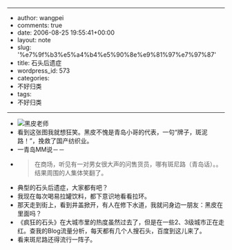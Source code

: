 - --
- author: wangpei
- comments: true
- date: 2006-08-25 19:55:41+00:00
- layout: note
- slug: '%e7%9f%b3%e5%a4%b4%e5%90%8e%e9%81%97%e7%97%87'
- title: 石头后遗症
- wordpress_id: 573
- categories:
- 不好归类
- tags:
- 不好归类
- --
- ![黑皮老师](http://photo7.yupoo.com/20060826/032839_695662871.jpg)
- 看到这张图我就想狂笑。黑皮不愧是青岛小哥的代表，一句“牌子，斑泥路！”，挽救了国产纺织业。
- 一青岛MM说－－
- <blockquote>在商场，听见有一对男女很大声的问售货员，哪有斑尼路（青岛话）。。结果周围的人集体笑翻了。</blockquote>
- 典型的石头后遗症，大家都有吧？
- 我现在每次喝易拉罐饮料，都下意识地看看拉环。
- 那天走到街上，看到井盖掀开，有人在修下水道，我就问身边一朋友：黑皮在里面吗？
- 《疯狂的石头》在大城市里的热度虽然过去了，但是在一些2、3级城市正在走红。查我的Blog流量分析，每天都有几个人搜石头，百度到这儿来了。
- 看来斑尼路还得流行一阵子。
